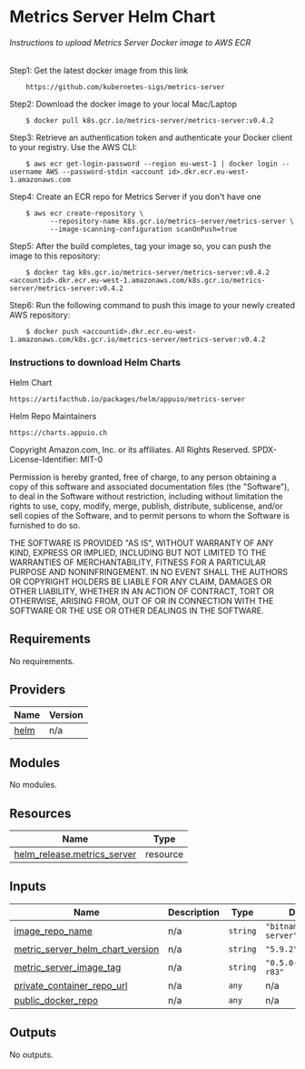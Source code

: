# Metrics Server Helm Chart

###### Instructions to upload Metrics Server Docker image to AWS ECR

Step1: Get the latest docker image from this link
        
        https://github.com/kubernetes-sigs/metrics-server
        
Step2: Download the docker image to your local Mac/Laptop
        
        $ docker pull k8s.gcr.io/metrics-server/metrics-server:v0.4.2
        
Step3: Retrieve an authentication token and authenticate your Docker client to your registry. Use the AWS CLI:
        
        $ aws ecr get-login-password --region eu-west-1 | docker login --username AWS --password-stdin <account id>.dkr.ecr.eu-west-1.amazonaws.com
        
Step4: Create an ECR repo for Metrics Server if you don't have one 
    
        $ aws ecr create-repository \
              --repository-name k8s.gcr.io/metrics-server/metrics-server \
              --image-scanning-configuration scanOnPush=true 
              
Step5: After the build completes, tag your image so, you can push the image to this repository:
        
        $ docker tag k8s.gcr.io/metrics-server/metrics-server:v0.4.2 <accountid>.dkr.ecr.eu-west-1.amazonaws.com/k8s.gcr.io/metrics-server/metrics-server:v0.4.2
        
Step6: Run the following command to push this image to your newly created AWS repository:
        
        $ docker push <accountid>.dkr.ecr.eu-west-1.amazonaws.com/k8s.gcr.io/metrics-server/metrics-server:v0.4.2

### Instructions to download Helm Charts

Helm Chart
    
    https://artifacthub.io/packages/helm/appuio/metrics-server

Helm Repo Maintainers

    https://charts.appuio.ch
    

<!-- BEGINNING OF PRE-COMMIT-TERRAFORM DOCS HOOK -->
Copyright Amazon.com, Inc. or its affiliates. All Rights Reserved.
SPDX-License-Identifier: MIT-0

Permission is hereby granted, free of charge, to any person obtaining a copy of this
software and associated documentation files (the "Software"), to deal in the Software
without restriction, including without limitation the rights to use, copy, modify,
merge, publish, distribute, sublicense, and/or sell copies of the Software, and to
permit persons to whom the Software is furnished to do so.

THE SOFTWARE IS PROVIDED "AS IS", WITHOUT WARRANTY OF ANY KIND, EXPRESS OR IMPLIED,
INCLUDING BUT NOT LIMITED TO THE WARRANTIES OF MERCHANTABILITY, FITNESS FOR A
PARTICULAR PURPOSE AND NONINFRINGEMENT. IN NO EVENT SHALL THE AUTHORS OR COPYRIGHT
HOLDERS BE LIABLE FOR ANY CLAIM, DAMAGES OR OTHER LIABILITY, WHETHER IN AN ACTION
OF CONTRACT, TORT OR OTHERWISE, ARISING FROM, OUT OF OR IN CONNECTION WITH THE
SOFTWARE OR THE USE OR OTHER DEALINGS IN THE SOFTWARE.

## Requirements

No requirements.

## Providers

| Name | Version |
|------|---------|
| <a name="provider_helm"></a> [helm](#provider\_helm) | n/a |

## Modules

No modules.

## Resources

| Name | Type |
|------|------|
| [helm_release.metrics_server](https://registry.terraform.io/providers/hashicorp/helm/latest/docs/resources/release) | resource |

## Inputs

| Name | Description | Type | Default | Required |
|------|-------------|------|---------|:--------:|
| <a name="input_image_repo_name"></a> [image\_repo\_name](#input\_image\_repo\_name) | n/a | `string` | `"bitnami/metrics-server"` | no |
| <a name="input_metric_server_helm_chart_version"></a> [metric\_server\_helm\_chart\_version](#input\_metric\_server\_helm\_chart\_version) | n/a | `string` | `"5.9.2"` | no |
| <a name="input_metric_server_image_tag"></a> [metric\_server\_image\_tag](#input\_metric\_server\_image\_tag) | n/a | `string` | `"0.5.0-debian-10-r83"` | no |
| <a name="input_private_container_repo_url"></a> [private\_container\_repo\_url](#input\_private\_container\_repo\_url) | n/a | `any` | n/a | yes |
| <a name="input_public_docker_repo"></a> [public\_docker\_repo](#input\_public\_docker\_repo) | n/a | `any` | n/a | yes |

## Outputs

No outputs.
<!-- END OF PRE-COMMIT-TERRAFORM DOCS HOOK -->

